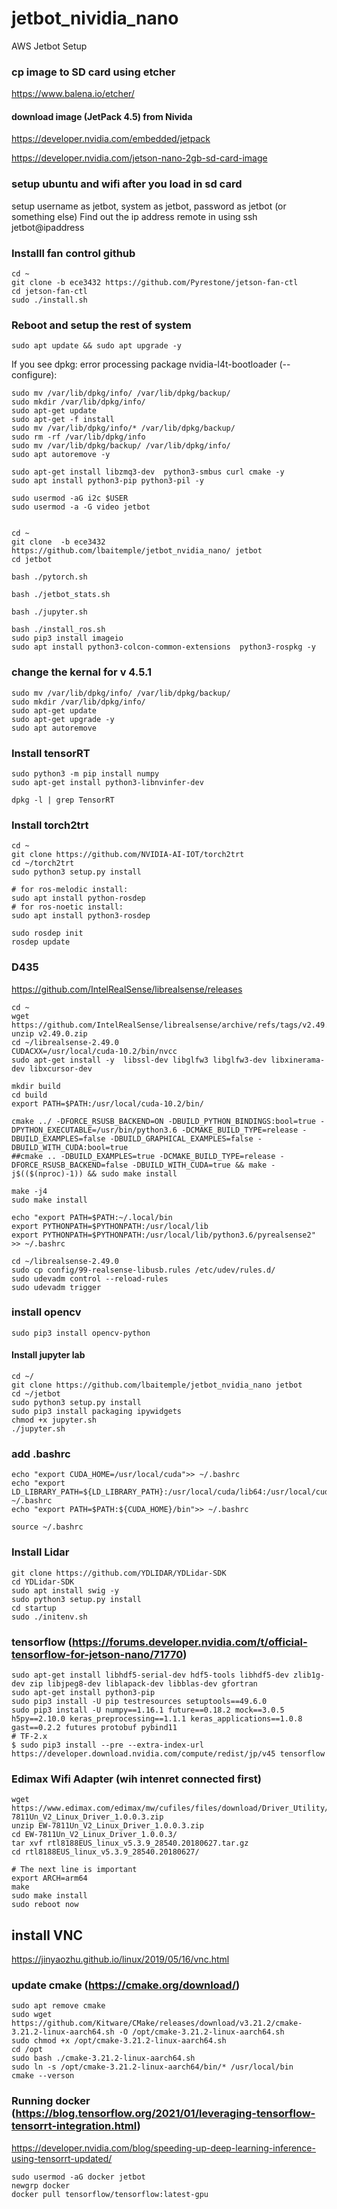 # jetbot_nividia_nano
AWS Jetbot Setup

### cp image to SD card using etcher
https://www.balena.io/etcher/

#### download image (JetPack 4.5)  from Nivida
https://developer.nvidia.com/embedded/jetpack

https://developer.nvidia.com/jetson-nano-2gb-sd-card-image

### setup ubuntu and wifi after you load in sd card
setup username as jetbot, system as jetbot, password as jetbot (or something else)
Find out the ip address
remote in using ssh jetbot@ipaddress

### Installl fan control github
```
cd ~
git clone -b ece3432 https://github.com/Pyrestone/jetson-fan-ctl
cd jetson-fan-ctl
sudo ./install.sh
```

### Reboot and setup the rest of system
```
sudo apt update && sudo apt upgrade -y
```
If you see dpkg: error processing package nvidia-l4t-bootloader (--configure):
```
sudo mv /var/lib/dpkg/info/ /var/lib/dpkg/backup/
sudo mkdir /var/lib/dpkg/info/
sudo apt-get update
sudo apt-get -f install
sudo mv /var/lib/dpkg/info/* /var/lib/dpkg/backup/
sudo rm -rf /var/lib/dpkg/info
sudo mv /var/lib/dpkg/backup/ /var/lib/dpkg/info/
sudo apt autoremove -y
```
```
sudo apt-get install libzmq3-dev  python3-smbus curl cmake -y
sudo apt install python3-pip python3-pil -y
 
sudo usermod -aG i2c $USER
sudo usermod -a -G video jetbot


cd ~
git clone  -b ece3432 https://github.com/lbaitemple/jetbot_nvidia_nano/ jetbot
cd jetbot

bash ./pytorch.sh

bash ./jetbot_stats.sh

bash ./jupyter.sh

bash ./install_ros.sh
sudo pip3 install imageio
sudo apt install python3-colcon-common-extensions  python3-rospkg -y
```
### change the kernal for v 4.5.1
```
sudo mv /var/lib/dpkg/info/ /var/lib/dpkg/backup/
sudo mkdir /var/lib/dpkg/info/
sudo apt-get update
sudo apt-get upgrade -y
sudo apt autoremove
```
### Install tensorRT
```
sudo python3 -m pip install numpy
sudo apt-get install python3-libnvinfer-dev

dpkg -l | grep TensorRT
```

### Install torch2trt
```
cd ~
git clone https://github.com/NVIDIA-AI-IOT/torch2trt
cd ~/torch2trt
sudo python3 setup.py install
```

```
# for ros-melodic install:
sudo apt install python-rosdep
# for ros-noetic install: 
sudo apt install python3-rosdep

sudo rosdep init
rosdep update
```

### D435

https://github.com/IntelRealSense/librealsense/releases
```
cd ~
wget https://github.com/IntelRealSense/librealsense/archive/refs/tags/v2.49.0.zip
unzip v2.49.0.zip
cd ~/librealsense-2.49.0
CUDACXX=/usr/local/cuda-10.2/bin/nvcc
sudo apt-get install -y  libssl-dev libglfw3 libglfw3-dev libxinerama-dev libxcursor-dev

mkdir build
cd build
export PATH=$PATH:/usr/local/cuda-10.2/bin/

cmake ../ -DFORCE_RSUSB_BACKEND=ON -DBUILD_PYTHON_BINDINGS:bool=true -DPYTHON_EXECUTABLE=/usr/bin/python3.6 -DCMAKE_BUILD_TYPE=release -DBUILD_EXAMPLES=false -DBUILD_GRAPHICAL_EXAMPLES=false -DBUILD_WITH_CUDA:bool=true
##cmake .. -DBUILD_EXAMPLES=true -DCMAKE_BUILD_TYPE=release -DFORCE_RSUSB_BACKEND=false -DBUILD_WITH_CUDA=true && make -j$(($(nproc)-1)) && sudo make install

make -j4
sudo make install

echo "export PATH=$PATH:~/.local/bin
export PYTHONPATH=$PYTHONPATH:/usr/local/lib
export PYTHONPATH=$PYTHONPATH:/usr/local/lib/python3.6/pyrealsense2" >> ~/.bashrc

cd ~/librealsense-2.49.0
sudo cp config/99-realsense-libusb.rules /etc/udev/rules.d/
sudo udevadm control --reload-rules
sudo udevadm trigger
```
### install opencv
```
sudo pip3 install opencv-python 
```
#### Install jupyter lab
```
cd ~/
git clone https://github.com/lbaitemple/jetbot_nvidia_nano jetbot
cd ~/jetbot
sudo python3 setup.py install
sudo pip3 install packaging ipywidgets
chmod +x jupyter.sh
./jupyter.sh 
```

### add .bashrc
```
echo "export CUDA_HOME=/usr/local/cuda">> ~/.bashrc
echo "export LD_LIBRARY_PATH=${LD_LIBRARY_PATH}:/usr/local/cuda/lib64:/usr/local/cuda/extras/CUPTI/lib64">> ~/.bashrc
echo "export PATH=$PATH:${CUDA_HOME}/bin">> ~/.bashrc

source ~/.bashrc
```
### Install Lidar
```
git clone https://github.com/YDLIDAR/YDLidar-SDK
cd YDLidar-SDK
sudo apt install swig -y
sudo python3 setup.py install
cd startup
sudo ./initenv.sh

```
### tensorflow (https://forums.developer.nvidia.com/t/official-tensorflow-for-jetson-nano/71770)
```
sudo apt-get install libhdf5-serial-dev hdf5-tools libhdf5-dev zlib1g-dev zip libjpeg8-dev liblapack-dev libblas-dev gfortran
sudo apt-get install python3-pip
sudo pip3 install -U pip testresources setuptools==49.6.0
sudo pip3 install -U numpy==1.16.1 future==0.18.2 mock==3.0.5 h5py==2.10.0 keras_preprocessing==1.1.1 keras_applications==1.0.8 gast==0.2.2 futures protobuf pybind11
# TF-2.x
$ sudo pip3 install --pre --extra-index-url https://developer.download.nvidia.com/compute/redist/jp/v45 tensorflow

```


### Edimax Wifi Adapter (wih intenret connected first)
```
wget https://www.edimax.com/edimax/mw/cufiles/files/download/Driver_Utility/EW-7811Un_V2_Linux_Driver_1.0.0.3.zip
unzip EW-7811Un_V2_Linux_Driver_1.0.0.3.zip 
cd EW-7811Un_V2_Linux_Driver_1.0.0.3/
tar xvf rtl8188EUS_linux_v5.3.9_28540.20180627.tar.gz 
cd rtl8188EUS_linux_v5.3.9_28540.20180627/

# The next line is important
export ARCH=arm64
make
sudo make install
sudo reboot now
```

## install VNC
https://jinyaozhu.github.io/linux/2019/05/16/vnc.html

### update cmake (https://cmake.org/download/)
```
sudo apt remove cmake
sudo wget https://github.com/Kitware/CMake/releases/download/v3.21.2/cmake-3.21.2-linux-aarch64.sh -O /opt/cmake-3.21.2-linux-aarch64.sh
sudo chmod +x /opt/cmake-3.21.2-linux-aarch64.sh
cd /opt
sudo bash ./cmake-3.21.2-linux-aarch64.sh
sudo ln -s /opt/cmake-3.21.2-linux-aarch64/bin/* /usr/local/bin
cmake --verson
```


### Running docker (https://blog.tensorflow.org/2021/01/leveraging-tensorflow-tensorrt-integration.html)
https://developer.nvidia.com/blog/speeding-up-deep-learning-inference-using-tensorrt-updated/
```
sudo usermod -aG docker jetbot
newgrp docker
docker pull tensorflow/tensorflow:latest-gpu
```

